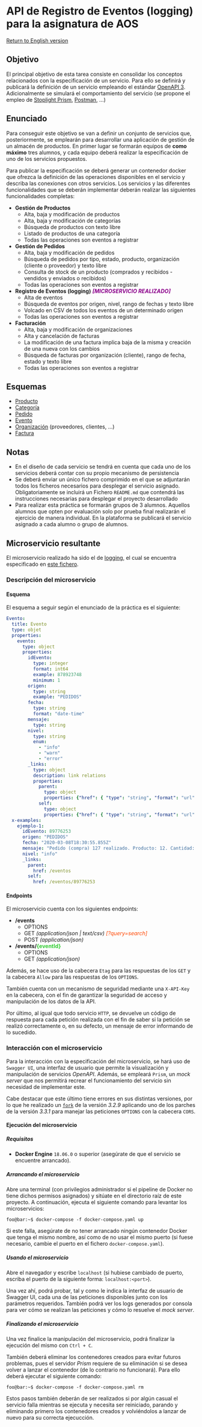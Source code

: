 # API de Registro de Eventos (logging) para la asignatura de AOS

[Return to English version](./README.md)

## Objetivo

El principal objetivo de esta tarea consiste en consolidar los conceptos relacionados con la especificación de un servicio. Para ello se definirá y publicará la definición de un servicio empleando el estándar [OpenAPI 3](http://spec.openapis.org/oas/v3.0.3). Adicionalmente se simulará el comportamiento del servicio (se propone el empleo de [Stoplight Prism](https://stoplight.io/open-source/prism/), [Postman](https://www.postman.com/), ...)

## Enunciado

Para conseguir este objetivo se van a definir un conjunto de servicios que, posteriormente, se emplearán para desarrollar una aplicación de gestión de un almacén de productos. En primer lugar se formarán equipos de __como máximo__ tres alumnos, y cada equipo deberá realizar la especificación de uno de los servicios propuestos.

Para publicar la especificación se deberá generar un contenedor docker que ofrezca la definición de las operaciones disponibles en el servicio y describa las conexiones con otros servicios. Los servicios y las diferentes funcionalidades que se deberán implementar deberán realizar las siguientes funcionalidades completas:

* **Gestión de Productos**
    * Alta, baja y modificación de productos
    * Alta, baja y modificación de categorías
    * Búsqueda de productos con texto libre
    * Listado de productos de una categoría
    * Todas las operaciones son eventos a registrar
* **Gestión de Pedidos**
    * Alta, baja y modificación de pedidos
    * Búsqueda de pedidos por tipo, estado, producto, organización (cliente o proveedor) y texto libre
    * Consulta de stock de un producto (comprados y recibidos - vendidos y enviados o recibidos)
    * Todas las operaciones son eventos a registrar
* **Registro de Eventos (logging)** <span style="color:darkmagenta">_**[MICROSERVICIO REALIZADO]**_</span>
    * Alta de eventos
    * Búsqueda de eventos por origen, nivel, rango de fechas y texto libre
    * Volcado en CSV de todos los eventos de un determinado origen
    * Todas las operaciones son eventos a registrar
* **Facturación**
    * Alta, baja y modificación de organizaciones
    * Alta y cancelación de facturas
    * La modificación de una factura implica baja de la misma y creación de una nueva con los cambios
    * Búsqueda de facturas por organización (cliente), rango de fecha, estado y texto libre
    * Todas las operaciones son eventos a registrar

## Esquemas

* [Producto](./docs/schemas/Producto.yaml)
* [Categoría](./docs/schemas/Categoria.yaml)
* [Pedido](./docs/schemas/Pedido.yaml)
* [Evento](./docs/schemas/Evento.yaml)
* [Organización](./docs/schemas/Organizacion.yaml) (proveedores, clientes, ...)
* [Factura](./docs/schemas/Factura.yaml)

## Notas

* En el diseño de cada servicio se tendrá en cuenta que cada uno de los servicios deberá contar con su propio mecanismo de persistencia
* Se deberá enviar un único fichero comprimido en el que se adjuntarán todos los ficheros necesarios para desplegar el servicio asignado. Obligatoriamente se incluirá un Fichero ``README.md`` que contendrá las instrucciones necesarias para desplegar el proyecto desarrollado
* Para realizar esta práctica se formarán grupos de 3 alumnos. Aquellos alumnos que opten por evaluación solo por prueba final realizarán el ejercicio de manera individual. En la plataforma se publicará el servicio asignado a cada alumno o grupo de alumnos.

## Microservicio resultante

El microservicio realizado ha sido el de [logging](./docs/schemas/Evento.yaml), el cual se encuentra especificado en [este fichero](./specification/openapi.yaml).

### Descripción del microservicio

#### Esquema

El esquema a seguir según el enunciado de la práctica es el siguiente:

```yaml
Evento:
  title: Evento
  type: objet
  properties:
    evento:
      type: object
      properties:
        idEvento:
          type: integer
          format: int64
          example: 878923748
          minimum: 1
        origen:
          type: string
          example: "PEDIDOS"
        fecha:
          type: string
          format: "date-time"
        mensaje:
          type: string
        nivel:
          type: string
          enum:
            - "info"
            - "warn"
            - "error"
        _links:
          type: object
          description: link relations
          properties:
            parent:
              type: object
              properties: {"href": { "type": "string", "format": "url" }}
            self:
              type: object
              properties: {"href": { "type": "string", "format": "url" }}
  x-examples:
    ejemplo-1:
      idEvento: 89776253
      origen: "PEDIDOS"
      fecha: "2020-03-08T18:30:55.855Z"
      mensaje: "Pedido (compra) 127 realizado. Producto: 12. Cantidad: 2. Organización: 32165478"
      nivel: "info"
      _links:
        parent:
          href: /eventos
        self:
          href: /eventos/89776253
```

#### Endpoints

El microservicio cuenta con los siguientes endpoints:

* **/events**
    * OPTIONS
    * GET _(application/json | text/csv)_<span style="color:orangered"> _[?query=search]_</span>
    * POST _(application/json)_
* **/events/<span style="color:limegreen">{eventId}</span>**
    * OPTIONS
    * GET _(application/json)_

Además, se hace uso de la cabecera ``Etag`` para las respuestas de los ``GET`` y la cabecera ``Allow`` para las respuestas de los ``OPTIONS``.

También cuenta con un mecanismo de seguridad mediante una ``X-API-Key`` en la cabecera, con el fin de garantizar la seguridad de acceso y manipulación de los datos de la API.

Por último, al igual que todo servicio ``HTTP``, se devuelve un código de respuesta para cada petición realizada con el fin de saber si la petición se realizó correctamente o, en su defecto, un mensaje de error informando de lo sucedido.

### Interacción con el microservicio

Para la interacción con la especificación del microservicio, se hará uso de ``Swagger UI``, una interfaz de usuario que permite la visualización y manipulación de servicios _OpenAPI_. Además, se empleará ``Prism``, un _mock server_ que nos permitirá recrear el funcionamiento del servicio sin necesidad de implementar este.

Cabe destacar que este último tiene errores en sus distintas versiones, por lo que he realizado un [``fork``](https://github.com/MaanuelMM/prism) de la versión _3.2.9_ aplicando uno de los parches de la versión _3.3.1_ para manejar las peticiones ``OPTIONS`` con la cabecera ``CORS``.

#### Ejecución del microservicio

##### Requisitos

* **Docker Engine** ``18.06.0`` o superior (asegúrate de que el servicio se encuentre arrancado).

##### Arrancando el microservicio

Abre una terminal (con privilegios administrador si el pipeline de Docker no tiene dichos permisos asignados) y sitúate en el directorio raíz de este proyecto. A continuación, ejecuta el siguiente comando para levantar los microservicios:

```console
foo@bar:~$ docker-compose -f docker-compose.yaml up
```

Si este falla, asegúrate de no tener arrancado ningún contenedor Docker que tenga el mismo nombre, así como de no usar el mismo puerto (si fuese necesario, cambie el puerto en el fichero ``docker-compose.yaml``).

##### Usando el microservicio

Abre el navegador y escribe ``localhost`` (si hubiese cambiado de puerto, escriba el puerto de la siguiente forma: ``localhost:<port>``).

Una vez ahí, podrá probar, tal y como le indica la interfaz de usuario de Swagger UI, cada una de las peticiones disponibles junto con los parámetros requeridos. También podrá ver los logs generados por consola para ver cómo se realizan las peticiones y cómo lo resuelve el _mock server_.

##### Finalizando el microservicio

Una vez finalice la manipulación del microservicio, podrá finalizar la ejecución del mismo con ``Ctrl + C``.

También deberá eliminar los contenedores creados para evitar futuros problemas, pues el servidor _Prism_ requiere de su eliminación si se desea volver a lanzar el contenedor (de lo contrario no funcionará). Para ello deberá ejecutar el siguiente comando:

```console
foo@bar:~$ docker-compose -f docker-compose.yaml rm
```

Estos pasos también deberán de ser realizados si por algún casual el servicio falla mientras se ejecuta y necesita ser reiniciado, parando y eliminando primero los contenedores creados y volviéndolos a lanzar de nuevo para su correcta ejecucción.